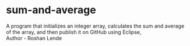 # sum-and-average
A program that initializes an integer array, calculates the sum and average of the array, and then publish it on GitHub using Eclipse,
<br>
Author - Roshan Lende
